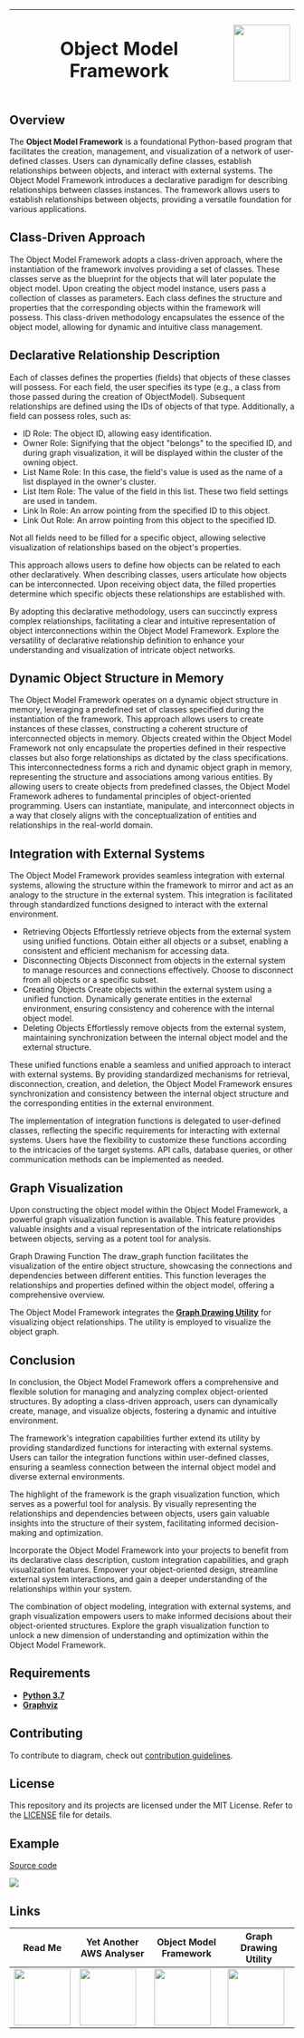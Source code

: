 <table style="width: 100%">
  <thead>
    <tr>
        <th>
            <h1>Object Model Framework</h1>
        </th>
        <th>
            <img src="../img/Object_Model_Framework.png" width="100" height="100">
        </th>
    </tr>
  </thead>
</table>

## Overview
The **Object Model Framework** is a foundational Python-based program that facilitates the creation, management, and visualization of a network of user-defined classes. Users can dynamically define classes, establish relationships between objects, and interact with external systems.
The Object Model Framework introduces a declarative paradigm for describing relationships between classes instances.
The framework allows users to establish relationships between objects, providing a versatile foundation for various applications.

## Class-Driven Approach
The Object Model Framework adopts a class-driven approach, where the instantiation of the framework involves providing a set of classes. These classes serve as the blueprint for the objects that will later populate the object model.
Upon creating the object model instance, users pass a collection of classes as parameters. Each class defines the structure and properties that the corresponding objects within the framework will possess. This class-driven methodology encapsulates the essence of the object model, allowing for dynamic and intuitive class management.

## Declarative Relationship Description
Each of classes defines the properties (fields) that objects of these classes will possess.
For each field, the user specifies its type (e.g., a class from those passed during the creation of ObjectModel). Subsequent relationships are defined using the IDs of objects of that type. Additionally, a field can possess roles, such as:

- ID Role: The object ID, allowing easy identification.
- Owner Role: Signifying that the object "belongs" to the specified ID, and during graph visualization, it will be displayed within the cluster of the owning object.
- List Name Role: In this case, the field's value is used as the name of a list displayed in the owner's cluster.
- List Item Role: The value of the field in this list. These two field settings are used in tandem.
- Link In Role: An arrow pointing from the specified ID to this object.
- Link Out Role: An arrow pointing from this object to the specified ID.

Not all fields need to be filled for a specific object, allowing selective visualization of relationships based on the object's properties.

This approach allows users to define how objects can be related to each other declaratively. When describing classes, users articulate how objects can be interconnected. Upon receiving object data, the filled properties determine which specific objects these relationships are established with.

By adopting this declarative methodology, users can succinctly express complex relationships, facilitating a clear and intuitive representation of object interconnections within the Object Model Framework. Explore the versatility of declarative relationship definition to enhance your understanding and visualization of intricate object networks.

## Dynamic Object Structure in Memory
The Object Model Framework operates on a dynamic object structure in memory, leveraging a predefined set of classes specified during the instantiation of the framework. This approach allows users to create instances of these classes, constructing a coherent structure of interconnected objects in memory.
Objects created within the Object Model Framework not only encapsulate the properties defined in their respective classes but also forge relationships as dictated by the class specifications. This interconnectedness forms a rich and dynamic object graph in memory, representing the structure and associations among various entities.
By allowing users to create objects from predefined classes, the Object Model Framework adheres to fundamental principles of object-oriented programming. Users can instantiate, manipulate, and interconnect objects in a way that closely aligns with the conceptualization of entities and relationships in the real-world domain.

## Integration with External Systems
The Object Model Framework provides seamless integration with external systems, allowing the structure within the framework to mirror and act as an analogy to the structure in the external system. This integration is facilitated through standardized functions designed to interact with the external environment.

- Retrieving Objects
Effortlessly retrieve objects from the external system using unified functions. Obtain either all objects or a subset, enabling a consistent and efficient mechanism for accessing data.
- Disconnecting Objects
Disconnect from objects in the external system to manage resources and connections effectively. Choose to disconnect from all objects or a specific subset.
- Creating Objects
Create objects within the external system using a unified function. Dynamically generate entities in the external environment, ensuring consistency and coherence with the internal object model.
- Deleting Objects
Effortlessly remove objects from the external system, maintaining synchronization between the internal object model and the external structure.

These unified functions enable a seamless and unified approach to interact with external systems. By providing standardized mechanisms for retrieval, disconnection, creation, and deletion, the Object Model Framework ensures synchronization and consistency between the internal object structure and the corresponding entities in the external environment.

The implementation of integration functions is delegated to user-defined classes, reflecting the specific requirements for interacting with external systems. Users have the flexibility to customize these functions according to the intricacies of the target systems. API calls, database queries, or other communication methods can be implemented as needed.

## Graph Visualization
Upon constructing the object model within the Object Model Framework, a powerful graph visualization function is available. This feature provides valuable insights and a visual representation of the intricate relationships between objects, serving as a potent tool for analysis.

Graph Drawing Function
The draw_graph function facilitates the visualization of the entire object structure, showcasing the connections and dependencies between different entities. This function leverages the relationships and properties defined within the object model, offering a comprehensive overview.

The Object Model Framework integrates the [**Graph Drawing Utility**](Graph_Drawing_Utility.md) for visualizing object relationships. The utility is employed to visualize the object graph.

## Conclusion
In conclusion, the Object Model Framework offers a comprehensive and flexible solution for managing and analyzing complex object-oriented structures. By adopting a class-driven approach, users can dynamically create, manage, and visualize objects, fostering a dynamic and intuitive environment.

The framework's integration capabilities further extend its utility by providing standardized functions for interacting with external systems. Users can tailor the integration functions within user-defined classes, ensuring a seamless connection between the internal object model and diverse external environments.

The highlight of the framework is the graph visualization function, which serves as a powerful tool for analysis. By visually representing the relationships and dependencies between objects, users gain valuable insights into the structure of their system, facilitating informed decision-making and optimization.

Incorporate the Object Model Framework into your projects to benefit from its declarative class description, custom integration capabilities, and graph visualization features. Empower your object-oriented design, streamline external system interactions, and gain a deeper understanding of the relationships within your system.

The combination of object modeling, integration with external systems, and graph visualization empowers users to make informed decisions about their object-oriented structures. Explore the graph visualization function to unlock a new dimension of understanding and optimization within the Object Model Framework.

## Requirements

- [**Python 3.7**](https://www.python.org/)
- [**Graphviz**](https://graphviz.gitlab.io/download/)

## Contributing

To contribute to diagram, check out [contribution guidelines](docs/CONTRIBUTING.md).

## License

This repository and its projects are licensed under the MIT License. Refer to the [LICENSE](docs/LICENSE.md) file for details.

## Example

[Source code](../Demo.py)

<img src="../img/Demo.png">

## Links

| Read Me       | Yet Another AWS Analyser | Object Model Framework | Graph Drawing Utility |
| ------------- | ------------------------ | ---------------------- | --------------------- |
| [<img src="../img/Obj.png" width="100" height="100">](../ReadMe.md) | [<img src="../img/Yet_Another_AWS_Analyser.png" width="100" height="100">](../docs/Yet_Another_AWS_Analyser.md) | [<img src="../img/Object_Model_Framework.png" width="100" height="100">](../docs/Object_Model_Framework.md) | [<img src="../img/Graph_Drawing_Utility.png" width="100" height="100">](../docs/Graph_Drawing_Utility.md) |